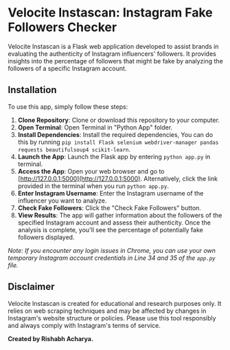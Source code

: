 # Velocite Instascan: Instagram Fake Followers Checker

Velocite Instascan is a Flask web application developed to assist brands in evaluating the authenticity of Instagram influencers' followers. It provides insights into the percentage of followers that might be fake by analyzing the followers of a specific Instagram account.

## Installation

To use this app, simply follow these steps:

1. **Clone Repository**: Clone or download this repository to your computer.
2. **Open Terminal**: Open Terminal in "Python App" folder. 
3. **Install Dependencies**: Install the required dependencies, You can do this by running `pip install Flask selenium webdriver-manager pandas requests beautifulsoup4 scikit-learn`.
4. **Launch the App**: Launch the Flask app by entering `python app.py` in terminal.
5. **Access the App**: Open your web browser and go to [http://127.0.0.1:5000](http://127.0.0.1:5000). Alternatively, click the link provided in the terminal when you run `python app.py`.
6. **Enter Instagram Username**: Enter the Instagram username of the influencer you want to analyze.
7. **Check Fake Followers**: Click the "Check Fake Followers" button.
8. **View Results**: The app will gather information about the followers of the specified Instagram account and assess their authenticity. Once the analysis is complete, you'll see the percentage of potentially fake followers displayed.

*Note: If you encounter any login issues in Chrome, you can use your own temporary Instagram account credentials in Line 34 and 35 of the `app.py` file.*

## Disclaimer

Velocite Instascan is created for educational and research purposes only. It relies on web scraping techniques and may be affected by changes in Instagram's website structure or policies. Please use this tool responsibly and always comply with Instagram's terms of service.

**Created by Rishabh Acharya.**
